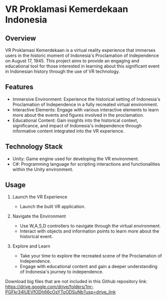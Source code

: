 # VR Proklamasi Kemerdekaan Indonesia
## Overview
VR Proklamasi Kemerdekaan is a virtual reality experience that immerses users in the historic moment of Indonesia's Proclamation of Independence on August 17, 1945. This project aims to provide an engaging and educational tool for those interested in learning about this significant event in Indonesian history through the use of VR technology.

## Features
* Immersive Environment: Experience the historical setting of Indonesia's Proclamation of Independence in a fully recreated virtual environment.
* Interactive Elements: Engage with various interactive elements to learn more about the events and figures involved in the proclamation.
* Educational Content: Gain insights into the historical context, significance, and impact of Indonesia's independence through informative content integrated into the VR experience.

## Technology Stack
* Unity: Game engine used for developing the VR environment.
* C#: Programming language for scripting interactions and functionalities within the Unity environment.

## Usage
1. Launch the VR Experience

    - Launch the built VR application.

2. Navigate the Environment

    - Use W,A,S,D controllers to navigate through the virtual environment.
    - Interact with objects and information points to learn more about the historical event.

3. Explore and Learn
    - Take your time to explore the recreated scene of the Proclamation of Independence.
    - Engage with educational content and gain a deeper understanding of Indonesia's journey to independence.
      
Download big files that are not included in this Github repository link:
https://drive.google.com/drive/folders/1nr-PGFkr34lUEVfODh66cOsYToODSuNb?usp=drive_link 

